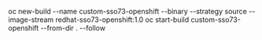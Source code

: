 oc new-build --name custom-sso73-openshift --binary --strategy source --image-stream redhat-sso73-openshift:1.0
oc start-build custom-sso73-openshift --from-dir . --follow
